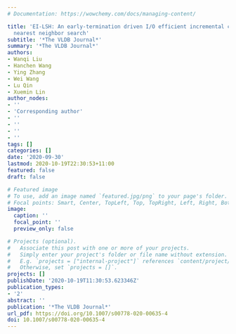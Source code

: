```yaml
---
# Documentation: https://wowchemy.com/docs/managing-content/

title: 'EI-LSH: An early-termination driven I/O efficient incremental c-approximate
  nearest neighbor search'
subtitle: '*The VLDB Journal*'
summary: '*The VLDB Journal*'
authors:
- Wanqi Liu
- Hanchen Wang
- Ying Zhang
- Wei Wang
- Lu Qin
- Xuemin Lin
author_nodes:
- ''
- 'Corresponding author'
- ''
- ''
- ''
- ''
tags: []
categories: []
date: '2020-09-30'
lastmod: 2020-10-19T22:30:53+11:00
featured: false
draft: false

# Featured image
# To use, add an image named `featured.jpg/png` to your page's folder.
# Focal points: Smart, Center, TopLeft, Top, TopRight, Left, Right, BottomLeft, Bottom, BottomRight.
image:
  caption: ''
  focal_point: ''
  preview_only: false

# Projects (optional).
#   Associate this post with one or more of your projects.
#   Simply enter your project's folder or file name without extension.
#   E.g. `projects = ["internal-project"]` references `content/project/deep-learning/index.md`.
#   Otherwise, set `projects = []`.
projects: []
publishDate: '2020-10-19T11:30:53.623346Z'
publication_types:
- '2'
abstract: ''
publication: '*The VLDB Journal*'
url_pdf: https://doi.org/10.1007/s00778-020-00635-4
doi: 10.1007/s00778-020-00635-4
---
```

